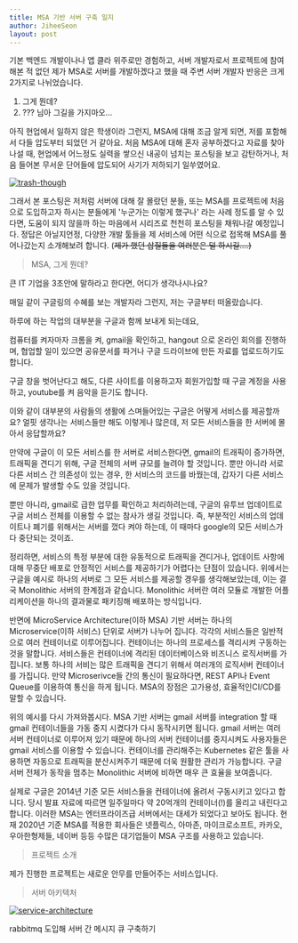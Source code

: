 ```yaml
---
title: MSA 기반 서버 구축 일지
author: JiheeSeon
layout: post
---
```

기본 백엔드 개발이나나 앱 클라 위주로만 경험하고, 서버 개발자로서 프로젝트에 참여해본 적 없던 제가 MSA로 서버를 개발하겠다고 했을 때 주변 서버 개발자 반응은 크게 2가지로 나뉘었습니다.

1. 그게 뭔데?
2. ??? 님아 그길을 가지마오...

아직 현업에서 일하지 않은 학생이라 그런지, MSA에 대해 조금 알게 되면, 저를 포함해서 다들 압도부터 되었던 거 같아요. 처음 MSA에 대해 혼자 공부하겠다고 자료를 찾아나설 때, 현업에서 어느정도 실력을 쌓으신 내공이 넘치는 포스팅을 보고 감탄하거나, 처음 들어본 무서운 단어들에 압도되어 사기가 저하되기 일쑤였어요.


<a href="https://ibb.co/F3W5pzy"><img src="https://i.ibb.co/2h6vJdC/trash-though.png" alt="trash-though" border="0"></a>

그래서 본 포스팅은 저처럼 서버에 대해 잘 몰랐던 분들, 또는 MSA를 프로젝트에 처음으로 도입하고자 하시는 분들에게 '누군가는 이렇게 했구나' 라는 사례 정도를 알 수 있다면, 도움이 되지 않을까 하는 마음에서 시리즈로 천천히 포스팅을 채워나갈 예정입니다. 정답은 아닐지언정, 다양한 개발 툴들을 제 서비스에 어떤 식으로 접목해 MSA를 풀어나갔는지 소개해보려 합니다. (~~제가 했던 삽질들을 여러분은 덜 하시길....)~~

> MSA, 그게 뭔데?

큰 IT 기업을 3초안에 말하라고 한다면, 어디가 생각나시나요?

매일 같이 구글링의 수혜를 보는 개발자라 그런지, 저는 구글부터 떠올랐습니다.

하루에 하는 작업의 대부분을 구글과 함께 보내게 되는데요,

컴퓨터를 켜자마자 크롬을 켜, gmail을 확인하고, hangout 으로 온라인 회의를 진행하며, 협업할 일이 있으면 공유문서를 파거나 구글 드라이브에 만든 자료를 업로드하기도 합니다.

구글 창을 벗어난다고 해도, 다른 사이트를 이용하고자 회원가입할 때 구글 계정을 사용하고, youtube를 켜 음악을 듣기도 합니다.

이와 같이 대부분의 사람들의 생활에 스며들어있는 구글은 어떻게 서비스를 제공할까요? 얼핏 생각나는 서비스들만 해도 이렇게나 많은데, 저 모든 서비스들을 한 서버에 몰아서 응답할까요?

만약에 구글이 이 모든 서비스를 한 서버로 서비스한다면, gmail의 트래픽이 증가하면, 트래픽을 견디기 위해, 구글 전체의 서버 규모를 늘려야 할 것입니다. 뿐만 아니라 서로 다른 서비스 간 의존성이 있는 경우, 한 서비스의 코드를 바꿨는데, 갑자기 다른 서비스에 문제가 발생할 수도 있을 것입니다.

뿐만 아니라, gmail로 급한 업무를 확인하고 처리하려는데, 구글의 유투브 업데이트로 구글 서비스 전체를 이용할 수 없는 참사가 생길 것입니다. 즉, 부분적인 서비스의 업데이트나 폐기를 위해서는 서버를 껐다 켜야 하는데, 이 때마다 google의 모든 서비스가 다 중단되는 것이죠.

정리하면, 서비스의 특정 부분에 대한 유동적으로 트래픽을 견디거나, 업데이트 사항에 대해 무중단 배포로 안정적인 서비스를 제공하기가 어렵다는 단점이 있습니다. 위에서는 구글을 예시로 하나의 서버로 그 모든 서비스를 제공할 경우를 생각해보았는데, 이는 결국 Monolithic 서버의 한계점과 같습니다. Monolithic 서버란 여러 모듈로 개발한 어플리케이션을 하나의 결과물로 패키징해 배포하는 방식입니다. 

반면에 MicroService Architecture(이하 MSA) 기반 서버는 하나의 Microservice(이하 서비스) 단위로 서버가 나누어 집니다. 각각의 서비스들은 일반적으로 여러 컨테이너로 이루어집니다. 컨테이너는 하나의 프로세스를 격리시켜 구동하는 것을 말합니다. 서비스들은 컨테이너에 격리된 데이터베이스와 비즈니스 로직서버를 가집니다. 보통 하나의 서비는 많은 트래픽을 견디기 위해서 여러개의 로직서버 컨테이너를 가집니다. 만약 Microserivce들 간의 통신이 필요하다면, REST API나 Event Queue를 이용하여 통신을 하게 됩니다. MSA의 장점은 고가용성, 효율적인CI/CD를 말할 수 있습니다. 

위의 예시를 다시 가져와봅시다. MSA 기반 서버는 gmail 서버를 integration 할 때 gmail 컨테이너들을 가동 중지 시켰다가 다시 동작시키면 됩니다. gmail 서버는 여러 서버 컨테이너로 이루어져 있기 때문에 하나의 서버 컨테이너를 중지시켜도 사용자들은 gmail 서비스를 이용할 수 있습니다. 컨테이너를 관리해주는 Kubernetes 같은 툴을 사용하면 자동으로 트래픽을 분산시켜주기 때문에 더욱 원활한 관리가 가능합니다. 구글 서버 전체가 동작을 멈추는 Monolithic 서버에 비하면 매우 큰 효율을 보여줍니다.

실제로 구글은 2014년 기준 모든 서비스들을 컨테이너에 올려서 구동시키고 있다고 합니다. 당시 발표 자료에 따르면 일주일마다 약 20억개의 컨테이너(!)를 올리고 내린다고 합니다. 이러한 MSA는 엔터프라이즈급 서버에서는 대세가 되었다고 보아도 됩니다. 현재 2020년 기준 MSA를 적용한 회사들은 넷플릭스, 아마존, 마이크로소프트, 카카오, 우아한형제들, 네이버 등등 수많은 대기업들이 MSA 구조를 사용하고 있습니다.

> 프로젝트 소개

제가 진행한 프로젝트는 새로운 안무를 만들어주는 서비스입니다. 

> 서버 아키텍처

<a href="https://ibb.co/TtFtgg2"><img src="https://i.ibb.co/1TwTmmQ/service-architecture.png" alt="service-architecture" border="0"></a>

> 

rabbitmq 도입해 서버 간 메시지 큐 구축하기